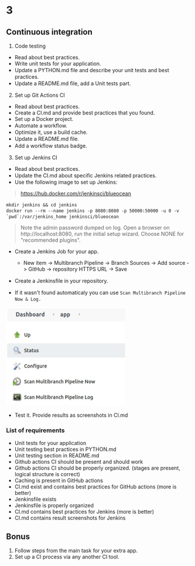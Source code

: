 # 3

## Continuous integration

1. Code testing

* Read about best practices.
* Write unit tests for your application.
* Update a PYTHON.md ﬁle and describe your unit tests and best practices.
* Update a README.md ﬁle, add a Unit tests part.

2. Set up Git Actions CI

* Read about best practices.
* Create a CI.md and provide best practices that you found.
* Set up a Docker project.
* Automate a workﬂow.
* Optimize it, use a build cache.
* Update a README.md ﬁle.
* Add a workﬂow status badge.

3. Set up Jenkins CI

* Read about best practices.
* Update the CI.md about speciﬁc Jenkins related practices.
* Use the following image to set up Jenkins:

> https://hub.docker.com/r/jenkinsci/blueocean

```
mkdir jenkins && cd jenkins
docker run --rm --name jenkins -p 8080:8080 -p 50000:50000 -u 0 -v
`pwd`:/var/jenkins_home jenkinsci/blueocean
```

> Note the admin password dumped on log. Open a browser on http://localhost:8080, run the
initial setup wizard. Choose NONE for "recommended plugins".

* Create a Jenkins Job for your app.
    * New item -> Multibranch Pipeline -> Branch Sources -> Add source -> GitHub -> repository HTTPS URL -> Save
* Create a Jenkinsﬁle in your repository.

* If it wasn't found automaticaly you can use `Scan Multibranch Pipeline Now & Log.`

![Jenkins status](./screenshots/jenkins-status.jpg) 

* Test it. Provide results as screenshots in CI.md

### List of requirements

* Unit tests for your application
* Unit testing best practices in PYTHON.md
* Unit testing section in README.md
* Github actions CI should be present and should work
* Github actions CI should be properly organized. (stages are present, logical structure is correct)
* Caching is present in GitHub actions
* CI.md exist and contains best practices for GitHub actions (more is better)
* Jenkinsfile exists
* Jenkinsfile is properly organized
* CI.md contains best practices for Jenkins (more is better)
* CI.md contains result screenshots for Jenkins



## Bonus

1. Follow steps from the main task for your extra app.
2. Set up a CI process via any another CI tool.